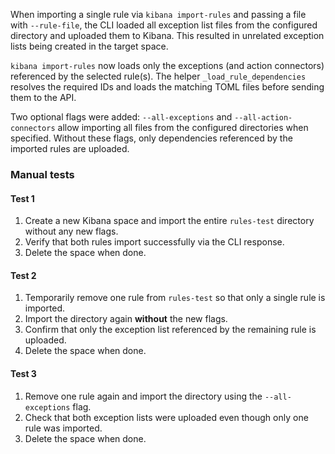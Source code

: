 When importing a single rule via `kibana import-rules` and passing a file with `--rule-file`,
the CLI loaded all exception list files from the configured directory and uploaded them to Kibana.
This resulted in unrelated exception lists being created in the target space.

`kibana import-rules` now loads only the exceptions (and action connectors) referenced by the
selected rule(s). The helper `_load_rule_dependencies` resolves the required IDs and loads the
matching TOML files before sending them to the API.

Two optional flags were added:
`--all-exceptions` and `--all-action-connectors` allow importing all files from the
configured directories when specified. Without these flags, only dependencies referenced by the
imported rules are uploaded.

### Manual tests

#### Test 1
1. Create a new Kibana space and import the entire `rules-test` directory without any new flags.
2. Verify that both rules import successfully via the CLI response.
3. Delete the space when done.

#### Test 2
1. Temporarily remove one rule from `rules-test` so that only a single rule is imported.
2. Import the directory again **without** the new flags.
3. Confirm that only the exception list referenced by the remaining rule is uploaded.
4. Delete the space when done.

#### Test 3
1. Remove one rule again and import the directory using the `--all-exceptions` flag.
2. Check that both exception lists were uploaded even though only one rule was imported.
3. Delete the space when done.
